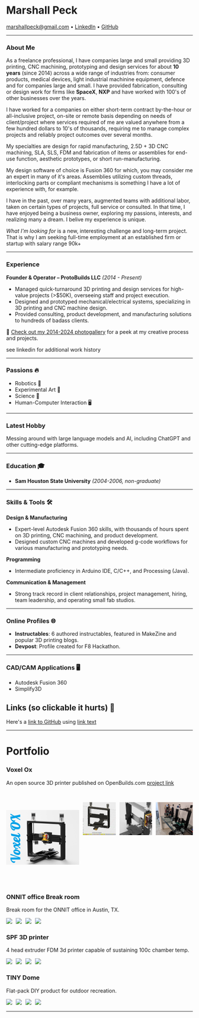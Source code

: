# Marshall Peck

[marshallpeck@gmail.com](mailto:marshallpeck@gmail.com) • [LinkedIn](https://www.linkedin.com/in/marshallpeck/) • [GitHub](https://github.com/SmoothOperator)

---

### About Me
As a freelance professional, I have  companies large and small providing 3D printing, CNC machining, prototyping and design services for about **10 years** (since 2014) across a wide range of industries from: consumer products, medical devices, light industrial machinine equipment, defence and for companies large and small. I have provided fabrication, consulting or design work for firms like **SpaceX**, **NXP** and have worked with 100's of other businesses over the years.

I have worked for a companies on either short-term contract by-the-hour or all-inclusive project, on-site or remote basis depending on needs of client/project where services required of me are valued anywhere from a few hundred dollars to 10's of thousands, requiring me to manage complex projects and reliably project outcomes over several months.

My specialties are design for rapid manufacturing, 2.5D + 3D CNC machining, SLA, SLS, FDM and fabrication of items or assemblies for end-use function, aesthetic prototypes, or short run-manufacturing.

My design software of choice is Fusion 360 for which, you may consider me an expert in many of it's areas. Assemblies utilizing custom threads, interlocking parts or compliant mechanisms is something I have a lot of experience with, for example.

I have in the past, over many years, augmented teams with additional labor, taken on certain types of projects, full service or consulted. In that time, I have enjoyed being a business owner, exploring my passions, interests, and realizing many a dream. I belive my experience is unique.

*What I'm looking for* is a new, interesting challenge and long-term project. That is why I am seeking full-time employment at an established firm or startup with salary range 90k+

---

### Experience
**Founder & Operator – ProtoBuilds LLC** *(2014 - Present)*  
- Managed quick-turnaround 3D printing and design services for high-value projects (>$50K), overseeing staff and project execution.
- Designed and prototyped mechanical/electrical systems, specializing in 3D printing and CNC machine design.
- Provided consulting, product development, and manufacturing solutions to hundreds of badass clients.

📸 [Check out my 2014-2024 photogallery](https://photos.app.goo.gl/z1X7arV6D6iKYqBN8) for a peek at my creative process and projects.

see linkedin for additional work history

---

### Passions 🔥
- Robotics 🤖
- Experimental Art 🎨
- Science 🧪
- Human-Computer Interaction 🖥️

---

### Latest Hobby
Messing around with large language models and AI, including ChatGPT and other cutting-edge platforms.

---

### Education 🎓
- **Sam Houston State University** *(2004-2006, non-graduate)*

---

### Skills & Tools 🛠️

**Design & Manufacturing**
- Expert-level Autodesk Fusion 360 skills, with thousands of hours spent on 3D printing, CNC machining, and product development.
- Designed custom CNC machines and developed g-code workflows for various manufacturing and prototyping needs.

**Programming**
- Intermediate proficiency in Arduino IDE, C/C++, and Processing (Java).

**Communication & Management**
- Strong track record in client relationships, project management, hiring, team leadership, and operating small fab studios.

---

### Online Profiles 🌐
- **Instructables**: 6 authored instructables, featured in MakeZine and popular 3D printing blogs.
- **Devpost**: Profile created for F8 Hackathon.

---

### CAD/CAM Applications 🖥️
- Autodesk Fusion 360
- Simplify3D

## Links (so clickable it hurts) 🔗

Here's a [link to GitHub](https://github.com/) using [link text](URL)

---

# Portfolio

### Voxel Ox
An open source 3D printer published on OpenBuilds.com [project link](https://builds.openbuilds.com/builds/voxel-ox-extendable-3d-printer-and-cnc-platform.5080/)

<div style="display: flex; gap: 10px; align-items: flex-start;">
  <a href="https://raw.githubusercontent.com/SmoothOperator/smoothoperator.github.io/main/images/voxelox/Voxel%20OX%20Render.png" target="_blank">
    <img src="https://github.com/SmoothOperator/smoothoperator.github.io/blob/main/images/voxelox/Voxel%20OX%20Render.png?raw=true" style="height: 250px; object-fit: contain;">
  </a>

  <a href="https://raw.githubusercontent.com/SmoothOperator/smoothoperator.github.io/main/images/voxelox/Voxel%20OX%20assembled.png" target="_blank">
    <img src="https://github.com/SmoothOperator/smoothoperator.github.io/blob/main/images/voxelox/Voxel%20OX%20assembled.png?raw=true" style="height: 150px; object-fit: contain;">
  </a>

  <a href="https://raw.githubusercontent.com/SmoothOperator/smoothoperator.github.io/main/images/voxelox/11845195_10101973842321305_35337157328280729_o.jpg" target="_blank">
    <img src="https://github.com/SmoothOperator/smoothoperator.github.io/blob/main/images/voxelox/11845195_10101973842321305_35337157328280729_o.jpg?raw=true" style="height: 150px; object-fit: contain;">
  </a>

  <a href="https://raw.githubusercontent.com/SmoothOperator/smoothoperator.github.io/main/images/assembledVoxelOx.png" target="_blank">
    <img src="https://github.com/SmoothOperator/smoothoperator.github.io/blob/main/images/assembledVoxelOx.png?raw=true" style="height: 150px; object-fit: contain;">
  </a>
</div>





### ONNIT office Break room



Break room for the ONNIT office in Austin, TX.

<div style="display: flex; gap: 10px; align-items: flex-start;">

  <a href="https://static.wixstatic.com/media/ed8129_8f0e93c5098c44c6bc5fdf7723c85973~mv2_d_2048_1291_s_2.jpg/v1/fill/w_1118,h_705,al_c,q_85,usm_0.66_1.00_0.01,enc_auto/ed8129_8f0e93c5098c44c6bc5fdf7723c85973~mv2_d_2048_1291_s_2.jpg" target="_blank">
    <img src="https://static.wixstatic.com/media/ed8129_8f0e93c5098c44c6bc5fdf7723c85973~mv2_d_2048_1291_s_2.jpg/v1/fill/w_1118,h_705,al_c,q_85,usm_0.66_1.00_0.01,enc_auto/ed8129_8f0e93c5098c44c6bc5fdf7723c85973~mv2_d_2048_1291_s_2.jpg?raw=true" style="height: 250px; object-fit: contain;">
  </a>

  <a href="https://static.wixstatic.com/media/ed8129_93fff110a10f4d539a4e399e3b30263e~mv2.jpg/v1/fill/w_1127,h_705,al_c,q_85,usm_0.66_1.00_0.01,enc_auto/ed8129_93fff110a10f4d539a4e399e3b30263e~mv2.jpg" target="_blank">
    <img src="https://static.wixstatic.com/media/ed8129_93fff110a10f4d539a4e399e3b30263e~mv2.jpg/v1/fill/w_1127,h_705,al_c,q_85,usm_0.66_1.00_0.01,enc_auto/ed8129_93fff110a10f4d539a4e399e3b30263e~mv2.jpg?raw=true" style="height: 150px; object-fit: contain;">
  </a>

  <a href="https://static.wixstatic.com/media/ed8129_b9645ed93385426eb74cdd9d65c16c09~mv2.jpg/v1/fill/w_1127,h_705,al_c,q_85,usm_0.66_1.00_0.01,enc_auto/ed8129_b9645ed93385426eb74cdd9d65c16c09~mv2.jpg" target="_blank">
    <img src="https://static.wixstatic.com/media/ed8129_b9645ed93385426eb74cdd9d65c16c09~mv2.jpg/v1/fill/w_1127,h_705,al_c,q_85,usm_0.66_1.00_0.01,enc_auto/ed8129_b9645ed93385426eb74cdd9d65c16c09~mv2.jpg" style="height: 150px; object-fit: contain;">
  </a>

  <a href="https://static.wixstatic.com/media/ed8129_87c23c8d921f4cea8f4aaef0b38b558c~mv2.jpg/v1/fill/w_1127,h_705,al_c,q_85,usm_0.66_1.00_0.01,enc_auto/ed8129_87c23c8d921f4cea8f4aaef0b38b558c~mv2.jpg" target="_blank">
    <img src="https://static.wixstatic.com/media/ed8129_87c23c8d921f4cea8f4aaef0b38b558c~mv2.jpg/v1/fill/w_1127,h_705,al_c,q_85,usm_0.66_1.00_0.01,enc_auto/ed8129_87c23c8d921f4cea8f4aaef0b38b558c~mv2.jpg?raw=true" style="height: 150px; object-fit: contain;">
  </a>
</div>




### SPF 3D printer



4 head extruder FDM 3d printer capable of sustaining 100c chamber temp.

<div style="display: flex; gap: 10px; align-items: flex-start;">

  <a href="https://lh3.googleusercontent.com/pw/AP1GczNO2UjmNsCW4UF6m0_txNZpRrEZRVl00z6CJZYnNfxW0jmQdrO8rCCff6f3pcmt47WCC_dNe53GCJxj9pGaJT9I5RRCmV7RbwVYpES18_bmIDXitwqpr4OKFyMgT8W4JsricPa-H5jRmcCploMGXjFqwA=w800-h929-s-no-gm?authuser=0" target="_blank">
    <img src="https://lh3.googleusercontent.com/pw/AP1GczNO2UjmNsCW4UF6m0_txNZpRrEZRVl00z6CJZYnNfxW0jmQdrO8rCCff6f3pcmt47WCC_dNe53GCJxj9pGaJT9I5RRCmV7RbwVYpES18_bmIDXitwqpr4OKFyMgT8W4JsricPa-H5jRmcCploMGXjFqwA=w800-h929-s-no-gm?authuser=0/v1/fill/w_1118,h_705,al_c,q_85,usm_0.66_1.00_0.01,enc_auto/ed8129_8f0e93c5098c44c6bc5fdf7723c85973~mv2_d_2048_1291_s_2.jpg?raw=true" style="height: 250px; object-fit: contain;">
  </a>

  <a href="https://static.wixstatic.com/media/ed8129_93fff110a10f4d539a4e399e3b30263e~mv2.jpg/v1/fill/w_1127,h_705,al_c,q_85,usm_0.66_1.00_0.01,enc_auto/ed8129_93fff110a10f4d539a4e399e3b30263e~mv2.jpg" target="_blank">
    <img src="https://static.wixstatic.com/media/ed8129_93fff110a10f4d539a4e399e3b30263e~mv2.jpg/v1/fill/w_1127,h_705,al_c,q_85,usm_0.66_1.00_0.01,enc_auto/ed8129_93fff110a10f4d539a4e399e3b30263e~mv2.jpg?raw=true" style="height: 150px; object-fit: contain;">
  </a>

  <a href="https://static.wixstatic.com/media/ed8129_b9645ed93385426eb74cdd9d65c16c09~mv2.jpg/v1/fill/w_1127,h_705,al_c,q_85,usm_0.66_1.00_0.01,enc_auto/ed8129_b9645ed93385426eb74cdd9d65c16c09~mv2.jpg" target="_blank">
    <img src="https://static.wixstatic.com/media/ed8129_b9645ed93385426eb74cdd9d65c16c09~mv2.jpg/v1/fill/w_1127,h_705,al_c,q_85,usm_0.66_1.00_0.01,enc_auto/ed8129_b9645ed93385426eb74cdd9d65c16c09~mv2.jpg" style="height: 150px; object-fit: contain;">
  </a>

  <a href="https://static.wixstatic.com/media/ed8129_87c23c8d921f4cea8f4aaef0b38b558c~mv2.jpg/v1/fill/w_1127,h_705,al_c,q_85,usm_0.66_1.00_0.01,enc_auto/ed8129_87c23c8d921f4cea8f4aaef0b38b558c~mv2.jpg" target="_blank">
    <img src="https://static.wixstatic.com/media/ed8129_87c23c8d921f4cea8f4aaef0b38b558c~mv2.jpg/v1/fill/w_1127,h_705,al_c,q_85,usm_0.66_1.00_0.01,enc_auto/ed8129_87c23c8d921f4cea8f4aaef0b38b558c~mv2.jpg?raw=true" style="height: 150px; object-fit: contain;">
  </a>
</div>





### TINY Dome

Flat-pack DIY product for outdoor recreation.

<div style="display: flex; gap: 10px; align-items: flex-start;">

  <a href="https://lh3.googleusercontent.com/pw/AP1GczPj3-RED3fXWc60oaygBJlOEZCE_A-HUVonRXEaMFU8eAOhCkb7_opFyK04qM2p3sXdg0KLYGYOUIBxpbv0ZGQ41tkrHEXNCdGJ9zfX5N0Rs4GGvq2FxnZ7mCe7pWXYXjfkkodWkJ68GYe7UDOFmPwPeQ=w414-h414-s-no-gm?authuser=0" target="_blank">
    <img src="https://lh3.googleusercontent.com/pw/AP1GczPj3-RED3fXWc60oaygBJlOEZCE_A-HUVonRXEaMFU8eAOhCkb7_opFyK04qM2p3sXdg0KLYGYOUIBxpbv0ZGQ41tkrHEXNCdGJ9zfX5N0Rs4GGvq2FxnZ7mCe7pWXYXjfkkodWkJ68GYe7UDOFmPwPeQ=w414-h414-s-no-gm?authuser=0" style="height: 250px; object-fit: contain;">
  </a>

  <a href="https://static.wixstatic.com/media/ed8129_93fff110a10f4d539a4e399e3b30263e~mv2.jpg/v1/fill/w_1127,h_705,al_c,q_85,usm_0.66_1.00_0.01,enc_auto/ed8129_93fff110a10f4d539a4e399e3b30263e~mv2.jpg" target="_blank">
    <img src="https://static.wixstatic.com/media/ed8129_93fff110a10f4d539a4e399e3b30263e~mv2.jpg/v1/fill/w_1127,h_705,al_c,q_85,usm_0.66_1.00_0.01,enc_auto/ed8129_93fff110a10f4d539a4e399e3b30263e~mv2.jpg?raw=true" style="height: 150px; object-fit: contain;">
  </a>

  <a href="https://static.wixstatic.com/media/ed8129_b9645ed93385426eb74cdd9d65c16c09~mv2.jpg/v1/fill/w_1127,h_705,al_c,q_85,usm_0.66_1.00_0.01,enc_auto/ed8129_b9645ed93385426eb74cdd9d65c16c09~mv2.jpg" target="_blank">
    <img src="https://static.wixstatic.com/media/ed8129_b9645ed93385426eb74cdd9d65c16c09~mv2.jpg/v1/fill/w_1127,h_705,al_c,q_85,usm_0.66_1.00_0.01,enc_auto/ed8129_b9645ed93385426eb74cdd9d65c16c09~mv2.jpg" style="height: 150px; object-fit: contain;">
  </a>

  <a href="https://static.wixstatic.com/media/ed8129_87c23c8d921f4cea8f4aaef0b38b558c~mv2.jpg/v1/fill/w_1127,h_705,al_c,q_85,usm_0.66_1.00_0.01,enc_auto/ed8129_87c23c8d921f4cea8f4aaef0b38b558c~mv2.jpg" target="_blank">
    <img src="https://static.wixstatic.com/media/ed8129_87c23c8d921f4cea8f4aaef0b38b558c~mv2.jpg/v1/fill/w_1127,h_705,al_c,q_85,usm_0.66_1.00_0.01,enc_auto/ed8129_87c23c8d921f4cea8f4aaef0b38b558c~mv2.jpg?raw=true" style="height: 150px; object-fit: contain;">
  </a>
</div>

---
